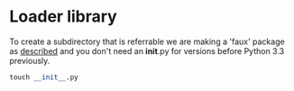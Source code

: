 # Loader library

To create a subdirectory that is referrable we are making a 'faux' package as
[described](https://stackoverflow.com/questions/1260792/import-a-file-from-a-subdirectory)
and
you don't need an __init__.py for versions before Python 3.3 previously.

```python
touch __init__.py
```
